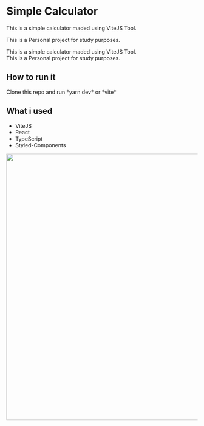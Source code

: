 # Simple Calculator

<p>This is a simple calculator maded using ViteJS Tool.</p>
<p>This is a Personal project for study purposes.</p>

This is a simple calculator maded using ViteJS Tool.    
This is a Personal project for study purposes.

## How to run it
  <p>Clone this repo and run *yarn dev* or *vite*</p>

## What i used
  - ViteJS
  - React
  - TypeScript
  - Styled-Components

  <div align='center'>
      <img src='https://user-images.githubusercontent.com/57725998/159096377-ea281d16-1bbc-4605-8d76-87b8fd25f69d.png' width='700' />
  </div>

 
